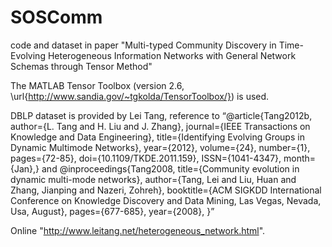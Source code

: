 
# SOSComm
code and dataset in paper "Multi-typed Community Discovery in Time-Evolving Heterogeneous Information Networks with General Network Schemas through Tensor Method"

The MATLAB Tensor Toolbox (version 2.6, \url{http://www.sandia.gov/~tgkolda/TensorToolbox/}) is used. 

DBLP dataset is provided by Lei Tang, reference to 
“@article{Tang2012b,
author={L. Tang and H. Liu and J. Zhang},
journal={IEEE Transactions on Knowledge and Data Engineering},
title={Identifying Evolving Groups in Dynamic Multimode Networks},
year={2012},
volume={24},
number={1},
pages={72-85},
doi={10.1109/TKDE.2011.159},
ISSN={1041-4347},
month={Jan},}
and
@inproceedings{Tang2008,
  title={Community evolution in dynamic multi-mode networks},
  author={Tang, Lei and Liu, Huan and Zhang, Jianping and Nazeri, Zohreh},
  booktitle={ACM SIGKDD International Conference on Knowledge Discovery and Data Mining, Las Vegas, Nevada, Usa, August},
  pages={677-685},
  year={2008},
}”

Online "http://www.leitang.net/heterogeneous_network.html".
